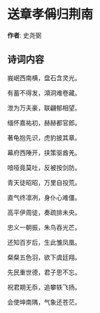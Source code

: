 # 送章孝偁归荆南

**作者**: 史尧弼

## 诗词内容

峩岷西南横，盘石含灵光。

有蓄不得发，澒洞难卷藏。

泄为万夫豪，联翩郁相望。

缅怀嘉祐初，赫赫都官郎。

著龟抱先识，虎豹披其章。

幕府西陲开，挟策驱酋羌。

喑哑竟莫吐，反被按剑防。

青天徒昭昭，万里自投荒。

直气终凛冽，身仆心难僵。

高平伊周徒，奏疏排未央。

忠义一朝振，朱鸟吞光芒。

还知百岁后，生此雏凤凰。

粲粲五色羽，欲下虞廷翔。

先民重世德，君子思不忘。

祝君期无忝，追攀轶飞扬。

会使坤南隅，气象还苍茫。

